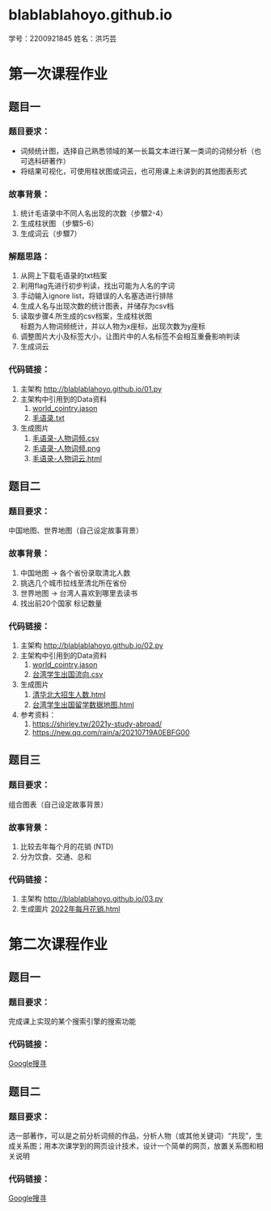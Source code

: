 # blablablahoyo.github.io

学号：2200921845
姓名：洪巧芸

# 第一次课程作业
## 题目一
### 题目要求：
   * 词频统计图，选择自己熟悉领域的某一长篇文本进行某一类词的词频分析（也可选科研著作）
   * 将结果可视化，可使用柱状图或词云，也可用课上未讲到的其他图表形式
### 故事背景：
   1. 统计毛语录中不同人名出现的次数（步驟2-4）
   2. 生成柱状图 （步驟5-6）
   3. 生成词云（步驟7）
### 解题思路：
   1. 从网上下载毛语录的txt档案
   2. 利用flag先进行初步判读，找出可能为人名的字词
   3. 手动输入ignore list，将错误的人名塞选进行排除
   4. 生成人名与出现次数的统计图表，并储存为csv档
   5. 读取步骤4.所生成的csv档案，生成柱状图  
      标题为人物词频统计，并以人物为x座标，出现次数为y座标
   6. 调整图片大小及标签大小，让图片中的人名标签不会相互重叠影响判读
   7. 生成词云
### 代码链接：
   1. 主架构 <http://blablablahoyo.github.io/01.py>
   2. 主架构中引用到的Data资料
      1. [world_cointry.jason](http://blablablahoyo.github.io/data/world_country.json "link")
      2. [毛语录.txt](http://blablablahoyo.github.io/data/毛语录.txt "link")
   3. 生成图片
      1. [毛语录-人物词频.csv](http://blablablahoyo.github.io/毛语录-人物词频.csv "link")
      2. [毛语录-人物词频.png](http://blablablahoyo.github.io/毛语录-人物词频.png "link")
      3. [毛语录-人物词云.html](http://blablablahoyo.github.io/毛语录-人物词云.html "link")

## 题目二
### 题目要求：
   中国地图、世界地图（自己设定故事背景）
### 故事背景：
   1. 中国地图 -> 各个省份录取清北人数
   2. 挑选几个城市拉线至清北所在省份
   3. 世界地图 -> 台湾人喜欢到哪里去读书
   4. 找出前20个国家 标记数量
### 代码链接：
   1. 主架构 <http://blablablahoyo.github.io/02.py>
   2. 主架构中引用到的Data资料
      1. [world_cointry.jason](http://blablablahoyo.github.io/data/world_country.json "link")
      2. [台湾学生出国流向.csv](http://blablablahoyo.github.io/data/台湾学生出国流向.csv "link")
   3. 生成图片
      1. [清华北大招生人数.html](http://blablablahoyo.github.io/清华北大招生人数.html "link")
      2. [台湾学生出国留学数据地图.html](http://blablablahoyo.github.io/台湾学生出国留学数据地图_geo.html "link")
   4. 参考资料：
      1. <https://shirley.tw/2021y-study-abroad/>
      2. <https://new.qq.com/rain/a/20210719A0EBFG00>

## 题目三
### 题目要求：
   组合图表（自己设定故事背景）
### 故事背景：
   1. 比较去年每个月的花销 (NTD)
   2. 分为饮食、交通、总和
### 代码链接：
   1. 主架构 <http://blablablahoyo.github.io/03.py>
   2. 生成圖片
      [2022年每月花销.html](http://blablablahoyo.github.io/2022年每月花销.html "link")

# 第二次课程作业
## 题目一
### 题目要求：
   完成课上实现的某个搜索引擎的搜索功能
### 代码链接：
   [Google搜寻](http://blablablahoyo.github.io/search_engine.html "link")

## 题目二
### 题目要求：
选一部著作，可以是之前分析词频的作品，分析人物（或其他关键词）“共现”，生成关系图；用本次课学到的网页设计技术，设计一个简单的网页，放置关系图和相关说明
### 代码链接：
   [Google搜寻](http://blablablahoyo.github.io/search_engine.html "link")
